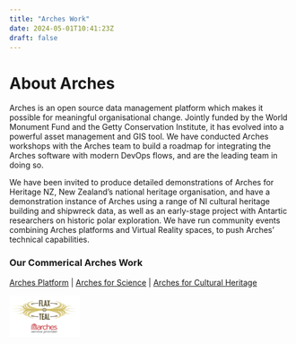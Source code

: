 ```yaml
---
title: "Arches Work"
date: 2024-05-01T10:41:23Z
draft: false
---
```


# About Arches

Arches is an open source data management platform which makes it possible for meaningful organisational change. Jointly funded by the World Monument Fund and the Getty Conservation Institute, it has evolved into a powerful asset management and GIS tool. We have conducted Arches workshops with the Arches team to build a roadmap for integrating the Arches software with modern DevOps flows, and are the leading team in doing so. 

We have been invited to produce detailed demonstrations of Arches for Heritage NZ, New
Zealand’s national heritage organisation, and have a demonstration instance of Arches using a
range of NI cultural heritage building and shipwreck data, as well as an early-stage
project with Antartic researchers on historic polar exploration. We have run community
events combining Arches platforms and Virtual Reality spaces, to push Arches’ technical
capabilities.

### Our Commerical Arches Work

[Arches Platform](https://www.archesproject.org/) | [Arches for Science](/pages/arches-science) | [Arches for Cultural Heritage](/pages/arches-heritage) 

<img alt="Arches F&T" src="/static/images/ftarches.png" style="width:25%;"></img>
